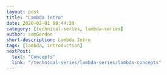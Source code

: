```yaml
---
layout: post
title: "Lambda Intro"
date: 2020-02-01 08:44:38
category: [technical-series, lambda-series]
author: samGordon
short-description: Lambda Intro
tags: [lambda, introduction]
nextPost:
  text: "Concepts"
  link: "/technical-series/lambda-series/lambda-concepts"
---
```

